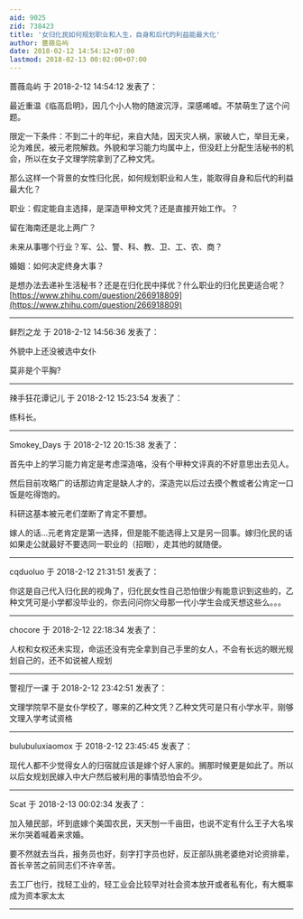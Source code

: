 ```yaml
---
aid: 9025
zid: 738423
title: '女归化民如何规划职业和人生，自身和后代的利益能最大化'
author: 蔷薇岛屿
date: 2018-02-12 14:54:12+07:00
lastmod: 2018-02-13 00:02:00+07:00
---
```


蔷薇岛屿 于 2018-2-12 14:54:12 发表了：

最近重温《临高启明》，因几个小人物的随波沉浮，深感唏嘘。不禁萌生了这个问题。

限定一下条件：不到二十的年纪，来自大陆，因天灾人祸，家破人亡，举目无亲，沦为难民，被元老院解救。外貌和学习能力均属中上，但没赶上分配生活秘书的机会，所以在女子文理学院拿到了乙种文凭。

那么这样一个背景的女性归化民，如何规划职业和人生，能取得自身和后代的利益最大化？

职业：假定能自主选择，是深造甲种文凭？还是直接开始工作。？

留在海南还是北上两广？

未来从事哪个行业？军、公、警、科、教、卫、工、农、商？

婚姻：如何决定终身大事？

是想办法去递补生活秘书？还是在归化民中择优？什么职业的归化民更适合呢？[https://www.zhihu.com/question/266918809](https://www.zhihu.com/question/266918809)

---------

鲜烈之龙 于 2018-2-12 14:56:36 发表了：

外貌中上还没被选中女仆

莫非是个平胸?

---------

辣手狂花谭记儿 于 2018-2-12 15:23:54 发表了：

练科长。

---------

Smokey_Days 于 2018-2-12 20:15:38 发表了：

首先中上的学习能力肯定是考虑深造咯，没有个甲种文评真的不好意思出去见人。

然后目前攻略广的话那边肯定是缺人才的，深造完以后过去摸个教或者公肯定一口饭是吃得饱的。

科研这基本被元老们垄断了肯定不要想。

嫁人的话...元老肯定是第一选择，但是能不能选得上又是另一回事。嫁归化民的话如果走公就最好不要选同一职业的（招眼），走其他的就随便。

---------

cqduoluo 于 2018-2-12 21:31:51 发表了：

你这是自己代入归化民的视角了，归化民女性自己恐怕很少有能意识到这些的，乙种文凭可是小学都没毕业的，你去问问你父母那一代小学生会成天想这些么。。。

---------

chocore 于 2018-2-12 22:18:34 发表了：

人权和女权还未实现，命运还没有完全拿到自己手里的女人，不会有长远的眼光规划自己的，还不如说被人规划

---------

警视厅一课 于 2018-2-12 23:42:51 发表了：

文理学院早不是女仆学校了，哪来的乙种文凭？乙种文凭可是只有小学水平，刚够文理入学考试资格

---------

bulubuluxiaomox 于 2018-2-12 23:45:45 发表了：

现代人都不少觉得女人的归宿就应该是嫁个好人家的。搁那时候更是如此了。所以以后女规划民嫁入中大户然后被利用的事情恐怕会不少。

---------

Scat 于 2018-2-13 00:02:34 发表了：

加入殖民部，坏到底嫁个美国农民，天天刨一千亩田，也说不定有什么王子大名埃米尔哭着喊着来求婚。

要不然就去当兵，报务员也好，刻字打字员也好，反正部队挑老婆绝对论资排辈，首长辛苦之前同志们不许辛苦。

去工厂也行，找轻工业的，轻工业会比较早对社会资本放开或者私有化，有大概率成为资本家太太

---------

